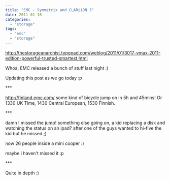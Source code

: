 ```yaml
---
title: "EMC - Symmetrix and CLARiiON 3"
date: 2011-01-18
categories: 
  - "storage"
tags: 
  - "emc"
  - "storage"
---
```


http://thestorageanarchist.typepad.com/weblog/2011/01/3017-vmax-2011-edition-powerful-trusted-smartest.html

Whoa, EMC released a bunch of stuff last night :)

Updating this post as we go today :p

\*\*\*

http://finland.emc.com/ some kind of bicycle jump on in 5h and 45mins! Or 1330 UK Time, 1430 Central European, 1530 Finnish.

\*\*\*

damn I missed the jump! something else going on, a kid replacing a disk and watching the status on an ipad? after one of the guys wanted to hi-five the kid but he missed ;)

now 26 people inside a mini cooper :)

maybe i haven't missed it :p

\*\*\*

Quite in depth :)
